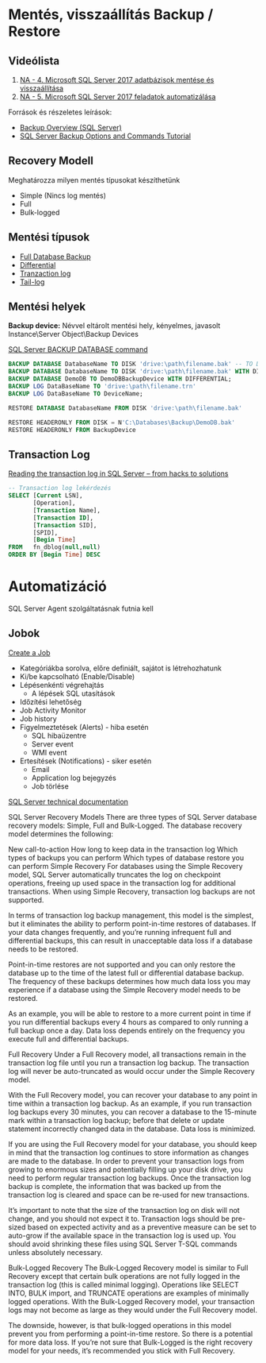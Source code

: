 # Mentés, visszaállítás Backup / Restore

## Videólista

1. [NA - 4. Microsoft SQL Server 2017 adatbázisok mentése és visszaállítása](https://e-learning.training360.com/courses/take/na-4-microsoft-sql-server-2017-adatbazisok-mentese-es-visszaallitasa/lessons/17741814-1-1-az-adatfajlok-es-tranzakcionaplo-fajlok-megismerese)
2. [NA - 5. Microsoft SQL Server 2017 feladatok automatizálása](https://e-learning.training360.com/courses/take/na-5-microsoft-sql-server-2017-feladatok-automatizalasa/lessons/17741837-1-az-sql-server-agent-inditasi-beallitasai)  

Források és részeletes leírások:
- [Backup Overview (SQL Server)](https://docs.microsoft.com/en-us/sql/relational-databases/backup-restore/backup-overview-sql-server?view=sql-server-ver15)  
- [SQL Server Backup Options and Commands Tutorial](https://www.mssqltips.com/sqlservertutorial/1/sql-server-backup-options-and-commands-tutorial/)

## Recovery Modell  
Meghatározza milyen mentés típusokat készíthetünk  

* Simple (Nincs log mentés)  
* Full 
* Bulk-logged

## Mentési típusok  

* [Full Database Backup](https://docs.microsoft.com/en-us/sql/relational-databases/backup-restore/full-database-backups-sql-server?view=sql-server-ver15)
* [Differential](https://docs.microsoft.com/en-us/sql/relational-databases/backup-restore/differential-backups-sql-server?view=sql-server-ver15)
* [Tranzaction log](https://docs.microsoft.com/en-us/sql/relational-databases/backup-restore/transaction-log-backups-sql-server?view=sql-server-ver15)
* [Tail-log](https://docs.microsoft.com/en-us/sql/relational-databases/backup-restore/tail-log-backups-sql-server?view=sql-server-ver15)

## Mentési helyek

**Backup device:** Névvel eltárolt mentési hely, kényelmes, javasolt  
Instance\Server Object\Backup Devices  

[SQL Server BACKUP DATABASE command](https://www.mssqltips.com/sqlservertutorial/20/sql-server-backup-database-command/)

```sql
BACKUP DATABASE DatabaseName TO DISK 'drive:\path\filename.bak' -- TO DISK nélkül default utvonalra ment
BACKUP DATABASE DatabaseName TO DISK 'drive:\path\filename.bak' WITH DIFFERENTIAL
BACKUP DATABASE DemoDB TO DemoDBBackupDevice WITH DIFFERENTIAL; 
BACKUP LOG DataBaseName TO 'drive:\path\filename.trn'
BACKUP LOG DataBaseName TO DeviceName; 

RESTORE DATABASE DatabaseName FROM DISK 'drive:\path\filename.bak'

RESTORE HEADERONLY FROM DISK = N'C:\Databases\Backup\DemoDB.bak' 
RESTORE HEADERONLY FROM BackupDevice
```  
 
## Transaction Log
[Reading the transaction log in SQL Server – from hacks to solutions](https://www.sqlshack.com/how-to-read-a-sql-server-transaction-log/)
```sql
-- Transaction log lekérdezés
SELECT [Current LSN],
       [Operation],
       [Transaction Name],
       [Transaction ID],
       [Transaction SID],
       [SPID],
       [Begin Time]
FROM   fn_dblog(null,null)
ORDER BY [Begin Time] DESC

```  

# Automatizáció  

SQL Server Agent szolgáltatásnak futnia kell

## Jobok  

[Create a Job](https://docs.microsoft.com/en-us/sql/ssms/agent/create-a-job?view=sql-server-ver15)  

* Kategóriákba sorolva, előre definiált, sajátot is létrehozhatunk
* Ki/be kapcsolható (Enable/Disable)
* Lépésenkénti végrehajtás
    - A lépések SQL utasítások 
* Időzítési lehetőség
* Job Activity Monitor
* Job history
* Figyelmeztetések (Alerts) - hiba esetén
    - SQL hibaüzentre 
    - Server event
    - WMI event
* Ertesítések (Notifications) - siker esetén
    - Email
    - Application log bejegyzés
    - Job törlése 



[SQL Server technical documentation](https://docs.microsoft.com/en-us/sql/sql-server/?view=sql-server-ver15())


SQL Server Recovery Models
There are three types of SQL Server database recovery models: Simple, Full and Bulk-Logged. The database recovery model determines the following:

 New call-to-action
How long to keep data in the transaction log
Which types of backups you can perform
Which types of database restore you can perform
Simple Recovery
For databases using the Simple Recovery model, SQL Server automatically truncates the log on checkpoint operations, freeing up used space in the transaction log for additional transactions. When using Simple Recovery, transaction log backups are not supported.

In terms of transaction log backup management, this model is the simplest, but it eliminates the ability to perform point-in-time restores of databases. If your data changes frequently, and you’re running infrequent full and differential backups, this can result in unacceptable data loss if a database needs to be restored.

Point-in-time restores are not supported and you can only restore the database up to the time of the latest full or differential database backup. The frequency of these backups determines how much data loss you may experience if a database using the Simple Recovery model needs to be restored.

As an example, you will be able to restore to a more current point in time if you run differential backups every 4 hours as compared to only running a full backup once a day. Data loss depends entirely on the frequency you execute full and differential backups.

Full Recovery
Under a Full Recovery model, all transactions remain in the transaction log file until you run a transaction log backup. The transaction log will never be auto-truncated as would occur under the Simple Recovery model.

With the Full Recovery model, you can recover your database to any point in time within a transaction log backup. As an example, if you run transaction log backups every 30 minutes, you can recover a database to the 15-minute mark within a transaction log backup; before that delete or update statement incorrectly changed data in the database. Data loss is minimized.

If you are using the Full Recovery model for your database, you should keep in mind that the transaction log continues to store information as changes are made to the database. In order to prevent your transaction logs from growing to enormous sizes and potentially filling up your disk drive, you need to perform regular transaction log backups. Once the transaction log backup is complete, the information that was backed up from the transaction log is cleared and space can be re-used for new transactions.

It’s important to note that the size of the transaction log on disk will not change, and you should not expect it to. Transaction logs should be pre-sized based on expected activity and as a preventive measure can be set to auto-grow if the available space in the transaction log is used up. You should avoid shrinking these files using SQL Server T-SQL commands unless absolutely necessary.

Bulk-Logged Recovery
The Bulk-Logged Recovery model is similar to Full Recovery except that certain bulk operations are not fully logged in the transaction log (this is called minimal logging). Operations like SELECT INTO, BULK import, and TRUNCATE operations are examples of minimally logged operations. With the Bulk-Logged Recovery model, your transaction logs may not become as large as they would under the Full Recovery model.

The downside, however, is that bulk-logged operations in this model prevent you from performing a point-in-time restore. So there is a potential for more data loss. If you’re not sure that Bulk-Logged is the right recovery model for your needs, it’s recommended you stick with Full Recovery.